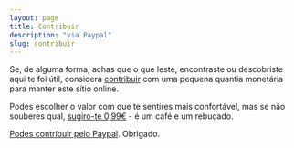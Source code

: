```yaml
---
layout: page
title: Contribuir
description: "via Paypal"
slug: contribuir
---
```


Se, de alguma forma, achas que o que leste, encontraste ou descobriste aqui te foi útil, considera [contribuir](https://www.paypal.me/pcfmoniz/0.99eur) com uma pequena quantia monetária para manter este sítio online.

Podes escolher o valor com que te sentires mais confortável, mas se não souberes qual, [sugiro-te 0,99€](https://www.paypal.me/pcfmoniz/0.99eur) - é um café e um rebuçado.

[Podes contribuir pelo Paypal](https://www.paypal.me/pcfmoniz/0.99eur). Obrigado.
